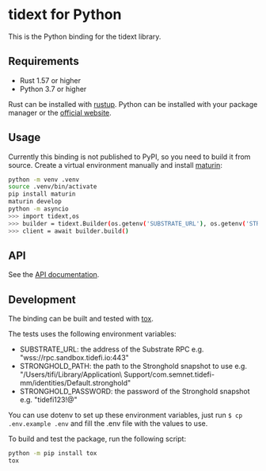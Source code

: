 # tidext for Python

This is the Python binding for the tidext library.

## Requirements

- Rust 1.57 or higher
- Python 3.7 or higher

Rust can be installed with [rustup](https://rustup.rs/).
Python can be installed with your package manager or the [official website](https://www.python.org/downloads/).

## Usage

Currently this binding is not published to PyPI, so you need to build it from source.
Create a virtual environment manually and install [maturin](https://github.com/PyO3/maturin):

```bash
python -m venv .venv
source .venv/bin/activate
pip install maturin
maturin develop
python -m asyncio
>>> import tidext,os
>>> builder = tidext.Builder(os.getenv('SUBSTRATE_URL'), os.getenv('STRONGHOLD_PATH'), os.getenv('STRONGHOLD_PASSWORD'))
>>> client = await builder.build()
```

## API

See the [API documentation](./api.md).

## Development

The binding can be built and tested with [tox](https://tox.wiki/en/latest/index.html).

The tests uses the following environment variables:

- SUBSTRATE_URL: the address of the Substrate RPC e.g. "wss://rpc.sandbox.tidefi.io:443"
- STRONGHOLD_PATH: the path to the Stronghold snapshot to use e.g. "/Users/tifi/Library/Application\ Support/com.semnet.tidefi-mm/identities/Default.stronghold"
- STRONGHOLD_PASSWORD: the password of the Stronghold snapshot e.g. "tidefi123!@"

You can use dotenv to set up these environment variables, just run `$ cp .env.example .env` and fill the .env file with the values to use.

To build and test the package, run the following script:

```bash
python -m pip install tox
tox
```
